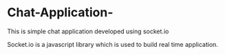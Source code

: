 # Chat-Application-
This is simple chat application developed using socket.io


Socket.io is a javascript library which is used to build real time application.
